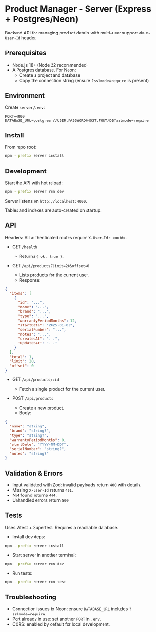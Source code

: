 # Product Manager - Server (Express + Postgres/Neon)

Backend API for managing product details with multi-user support via `X-User-Id` header.

## Prerequisites
- Node.js 18+ (Node 22 recommended)
- A Postgres database. For Neon:
  - Create a project and database
  - Copy the connection string (ensure `?sslmode=require` is present)

## Environment
Create `server/.env`:
```
PORT=4000
DATABASE_URL=postgres://USER:PASSWORD@HOST:PORT/DB?sslmode=require
```

## Install
From repo root:
```bash
npm --prefix server install
```

## Development
Start the API with hot reload:
```bash
npm --prefix server run dev
```
Server listens on `http://localhost:4000`.

Tables and indexes are auto-created on startup.

## API
Headers: All authenticated routes require `X-User-Id: <uuid>`.

- GET `/health`
  - Returns `{ ok: true }`.

- GET `/api/products?limit=20&offset=0`
  - Lists products for the current user.
  - Response:
```json
{
  "items": [
    {
      "id": "...",
      "name": "...",
      "brand": "...",
      "type": "...",
      "warrantyPeriodMonths": 12,
      "startDate": "2025-01-01",
      "serialNumber": "...",
      "notes": "...",
      "createdAt": "...",
      "updatedAt": "..."
    }
  ],
  "total": 1,
  "limit": 20,
  "offset": 0
}
```

- GET `/api/products/:id`
  - Fetch a single product for the current user.

- POST `/api/products`
  - Create a new product.
  - Body:
```json
{
  "name": "string",
  "brand": "string?",
  "type": "string?",
  "warrantyPeriodMonths": 0,
  "startDate": "YYYY-MM-DD?",
  "serialNumber": "string?",
  "notes": "string?"
}
```

## Validation & Errors
- Input validated with Zod; invalid payloads return `400` with details.
- Missing `X-User-Id` returns `401`.
- Not found returns `404`.
- Unhandled errors return `500`.

## Tests
Uses Vitest + Supertest. Requires a reachable database.

- Install dev deps:
```bash
npm --prefix server install
```
- Start server in another terminal:
```bash
npm --prefix server run dev
```
- Run tests:
```bash
npm --prefix server run test
```

## Troubleshooting
- Connection issues to Neon: ensure `DATABASE_URL` includes `?sslmode=require`.
- Port already in use: set another `PORT` in `.env`.
- CORS: enabled by default for local development.
